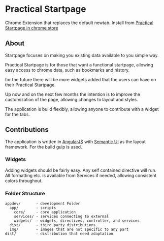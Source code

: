 # Practical Startpage
Chrome Extension that replaces the default newtab. Install from [Practical Startpage in chrome store](https://chrome.google.com/webstore/detail/ikjalccfdoghanieehppljppanjlmkcf)

## About
Startpage focuses on making you existing data available to you simple way.

Practical Startpage is for those that want a functional startpage, allowing easy access to chrome data, such as bookmarks and history.

for the future there will be more widgets added that the users can have on their Practical Startpage.

Up now and on the next few months the intention is to improve the customization of the page, allowing changes to layout and styles.


The application is build flexibly, allowing anyone to contribute with a widget for the tabs.

## Contributions

The application is written in [AngularJS](https://angularjs.org/) with [Semantic UI](http://semantic-ui.com/) as the layout framework. For the build gulp is used.

### Widgets

Adding widgets should be fairly easy. Any self contained directive will run. All formatting etc. is available from Services if needed, allowing consistent colors throughout.

### Folder Structure

````
appdev/       - development Folder
  app/        - scripts
    core/     - core application
    services/ - services connecting to external
    widgets/  - widgets, directives, controller, and services
  dist/       - third party distributions
  img/        - images that are not specific to any part
dist/         - distribution that need adaptation

````
